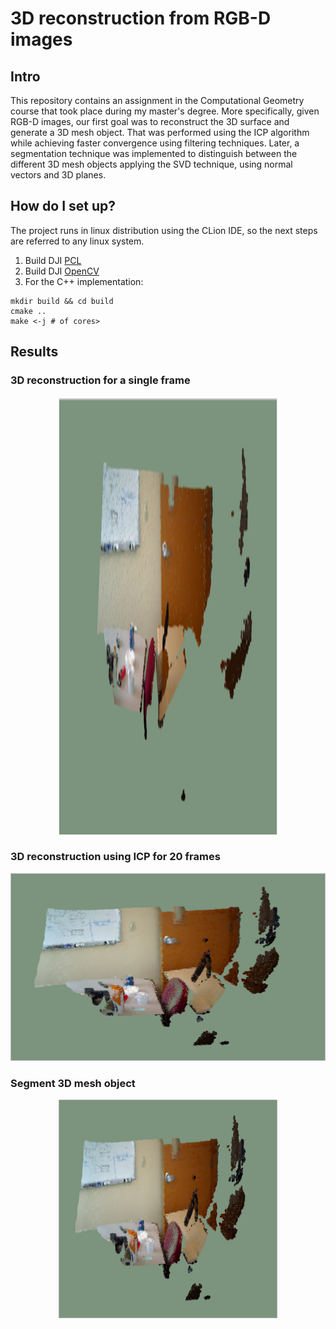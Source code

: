 # 3D reconstruction from RGB-D images

## Intro

This repository contains an assignment in the Computational Geometry course that took place during my master's degree. More specifically, given RGB-D images, our first goal was to reconstruct the 3D surface and generate a 3D mesh object. That was performed using the ICP algorithm while achieving faster convergence using filtering techniques. Later, a segmentation technique was implemented to distinguish between the different 3D mesh objects applying the SVD technique, using normal vectors and 3D planes.

## How do I set up?

The project runs in linux distribution using the CLion IDE, so the next steps are referred to any linux system.

1. Build DJI [PCL](https://pointclouds.org/)
2. Build DJI [OpenCV](https://docs.opencv.org/4.5.2/d7/d9f/tutorial_linux_install.html)
3. For the C++ implementation:

```
mkdir build && cd build
cmake ..
make <-j # of cores>
```

## Results

<h3> 3D reconstruction for a single frame </h3>

<p align="center">
<img src="include/1.png" width="350" height="700" >
</p>

<h3> 3D reconstruction using ICP for 20 frames </h3>

<p align="center">
<img src="include/3.png" width="600" height="300" >
</p>

<h3> Segment 3D mesh object </h3>

<p align="center">
<img src="include/3.png" width="350" height="350" >
</p>




